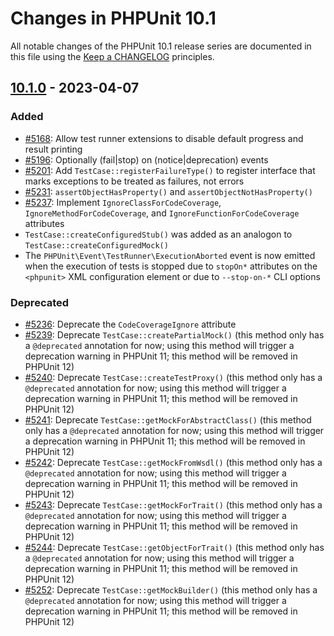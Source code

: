 # Changes in PHPUnit 10.1

All notable changes of the PHPUnit 10.1 release series are documented in this file using the [Keep a CHANGELOG](https://keepachangelog.com/) principles.

## [10.1.0] - 2023-04-07

### Added

* [#5168](https://github.com/sebastianbergmann/phpunit/issues/5168): Allow test runner extensions to disable default progress and result printing
* [#5196](https://github.com/sebastianbergmann/phpunit/issues/5196): Optionally (fail|stop) on (notice|deprecation) events
* [#5201](https://github.com/sebastianbergmann/phpunit/issues/5201): Add `TestCase::registerFailureType()` to register interface that marks exceptions to be treated as failures, not errors
* [#5231](https://github.com/sebastianbergmann/phpunit/pull/5231): `assertObjectHasProperty()` and `assertObjectNotHasProperty()`
* [#5237](https://github.com/sebastianbergmann/phpunit/issues/5237): Implement `IgnoreClassForCodeCoverage`, `IgnoreMethodForCodeCoverage`, and `IgnoreFunctionForCodeCoverage` attributes
* `TestCase::createConfiguredStub()` was added as an analogon to `TestCase::createConfiguredMock()`
* The `PHPUnit\Event\TestRunner\ExecutionAborted` event is now emitted when the execution of tests is stopped due to `stopOn*` attributes on the `<phpunit>` XML configuration element or due to `--stop-on-*` CLI options

### Deprecated

* [#5236](https://github.com/sebastianbergmann/phpunit/issues/5236): Deprecate the `CodeCoverageIgnore` attribute
* [#5239](https://github.com/sebastianbergmann/phpunit/issues/5239): Deprecate `TestCase::createPartialMock()` (this method only has a `@deprecated` annotation for now; using this method will trigger a deprecation warning in PHPUnit 11; this method will be removed in PHPUnit 12)
* [#5240](https://github.com/sebastianbergmann/phpunit/issues/5240): Deprecate `TestCase::createTestProxy()` (this method only has a `@deprecated` annotation for now; using this method will trigger a deprecation warning in PHPUnit 11; this method will be removed in PHPUnit 12)
* [#5241](https://github.com/sebastianbergmann/phpunit/issues/5241): Deprecate `TestCase::getMockForAbstractClass()` (this method only has a `@deprecated` annotation for now; using this method will trigger a deprecation warning in PHPUnit 11; this method will be removed in PHPUnit 12)
* [#5242](https://github.com/sebastianbergmann/phpunit/issues/5242): Deprecate `TestCase::getMockFromWsdl()` (this method only has a `@deprecated` annotation for now; using this method will trigger a deprecation warning in PHPUnit 11; this method will be removed in PHPUnit 12)
* [#5243](https://github.com/sebastianbergmann/phpunit/issues/5243): Deprecate `TestCase::getMockForTrait()` (this method only has a `@deprecated` annotation for now; using this method will trigger a deprecation warning in PHPUnit 11; this method will be removed in PHPUnit 12)
* [#5244](https://github.com/sebastianbergmann/phpunit/issues/5244): Deprecate `TestCase::getObjectForTrait()` (this method only has a `@deprecated` annotation for now; using this method will trigger a deprecation warning in PHPUnit 11; this method will be removed in PHPUnit 12)
* [#5252](https://github.com/sebastianbergmann/phpunit/issues/5252): Deprecate `TestCase::getMockBuilder()` (this method only has a `@deprecated` annotation for now; using this method will trigger a deprecation warning in PHPUnit 11; this method will be removed in PHPUnit 12)

[10.1.0]: https://github.com/sebastianbergmann/phpunit/compare/10.0...main
